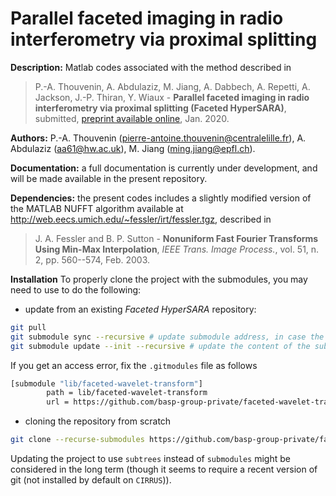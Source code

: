 # Parallel faceted imaging in radio interferometry via proximal splitting

**Description:** Matlab codes associated with the method described in 

>P.-A. Thouvenin, A. Abdulaziz, M. Jiang, A. Dabbech, A. Repetti, A. Jackson, J.-P. Thiran, Y. Wiaux -
<strong>Parallel faceted imaging in radio interferometry via proximal splitting (Faceted HyperSARA)</strong>, submitted, <a href="https://researchportal.hw.ac.uk/en/publications/parallel-faceted-imaging-in-radio-interferometry-via-proximal-spl">preprint available online</a>, Jan. 2020.  

**Authors:** P.-A. Thouvenin (pierre-antoine.thouvenin@centralelille.fr), A. Abdulaziz (aa61@hw.ac.uk), M. Jiang (ming.jiang@epfl.ch).

**Documentation:** a full documentation is currently under development, and will be made available in the present repository.

**Dependencies:** the present codes includes a slightly modified version of the MATLAB NUFFT algorithm available at http://web.eecs.umich.edu/~fessler/irt/fessler.tgz, described in

> J. A. Fessler and B. P. Sutton - 
<strong>Nonuniform Fast Fourier Transforms Using Min-Max Interpolation</strong>, <em>IEEE Trans. Image Process.</em>, vol. 51, n. 2, pp. 560--574, Feb. 2003.

**Installation** To properly clone the project with the submodules, you may need to use to do the following:

- update from an existing *Faceted HyperSARA* repository:

```bash
git pull
git submodule sync --recursive # update submodule address, in case the url has changed
git submodule update --init --recursive # update the content of the submodules
```

If you get an access error, fix the `.gitmodules` file as follows

```bash
[submodule "lib/faceted-wavelet-transform"]
        path = lib/faceted-wavelet-transform
        url = https://github.com/basp-group-private/faceted-wavelet-transform.git
```

- cloning the repository from scratch

```bash
git clone --recurse-submodules https://github.com/basp-group-private/faceted-wavelet-transform.git
```

Updating the project to use `subtrees` instead of `submodules` might be considered in the long term (though it seems to require a recent version of git (not installed by default on `CIRRUS`)).